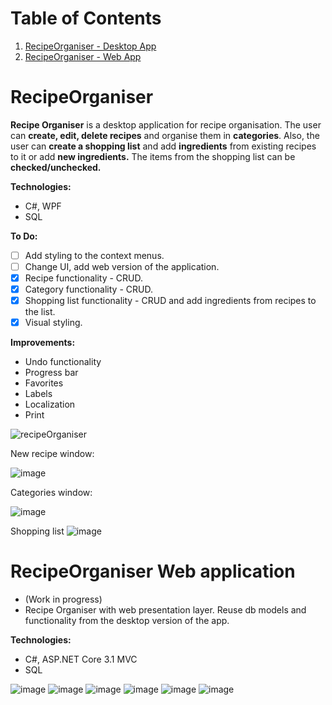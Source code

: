 # Table of Contents
1. [RecipeOrganiser - Desktop App](#recipeorganiser)
2. [RecipeOrganiser - Web App](#recipeorganiser-web-application)


# RecipeOrganiser
**Recipe Organiser** is a desktop application for recipe organisation. The user can **create, edit, delete recipes** and organise them in **categories**. Also, the user can **create a shopping list** and add **ingredients** from existing recipes to it or add **new ingredients.** The items from the shopping list can be **checked/unchecked.**

**Technologies:**

- C#, WPF
- SQL

**To Do:**
- [ ] Add styling to the context menus.
- [ ] Change UI, add web version of the application.
- [x] Recipe functionality - CRUD.
- [x] Category functionality - CRUD. 
- [x] Shopping list functionality - CRUD and add ingredients from recipes to the list.
- [x] Visual styling.

**Improvements:**
- Undo functionality
- Progress bar
- Favorites
- Labels
- Localization
- Print



 ![recipeOrganiser](https://user-images.githubusercontent.com/13272856/127876607-ac6c1964-c7a3-4591-8b9d-424403682735.gif)
 
 New recipe window:
 
![image](https://user-images.githubusercontent.com/13272856/127876813-2a86e286-ca5f-43b6-8353-ad51c7d8b9f9.png)

Categories window:

![image](https://user-images.githubusercontent.com/13272856/127877014-e8903960-689c-489c-9c62-c9cd8c65a01b.png)

Shopping list
![image](https://user-images.githubusercontent.com/13272856/129004745-8c3a36d8-6803-4f84-baf6-4fff60938e6e.png)


# RecipeOrganiser Web application
- (Work in progress)
- Recipe Organiser with web presentation layer. Reuse db models and functionality from the desktop version of the app.

**Technologies:**

- C#, ASP.NET Core 3.1 MVC
- SQL

![image](https://user-images.githubusercontent.com/13272856/130783640-41f53be5-102b-43de-89a4-c070e47c0d45.png)
![image](https://user-images.githubusercontent.com/13272856/131121743-ff11faa1-2597-48e2-9f0f-568abf753be4.png)
![image](https://user-images.githubusercontent.com/13272856/131121467-3eebdceb-c687-4370-bb85-dce5a2e0047c.png)
![image](https://user-images.githubusercontent.com/13272856/131138066-5d396259-73dd-4cd8-9706-a4b2c5d55253.png)
![image](https://user-images.githubusercontent.com/13272856/131138166-1bcff996-6489-404b-bda8-bd603be24acf.png)
![image](https://user-images.githubusercontent.com/13272856/131138116-10f1a14f-b8d2-495b-8e0b-146d627a02c1.png)




